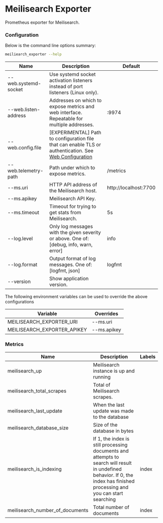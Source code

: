 # Meilisearch Exporter

Prometheus exporter for Meilisearch.

### Configuration

Below is the command line options summary:

```bash
meiliearch_exporter --help
```

| Name                 | Description                                                                                | Default               |
|----------------------|--------------------------------------------------------------------------------------------|-----------------------|
| --web.systemd-socket | Use systemd socket activation listeners instead of port listeners (Linux only).            |                       |
| --web.listen-address | Addresses on which to expose metrics and web interface. Repeatable for multiple addresses. | :9974                 |
| --web.config.file    | [EXPERIMENTAL] Path to configuration file that can enable TLS or authentication. See [Web Configuration](https://github.com/prometheus/exporter-toolkit/blob/master/docs/web-configuration.md)   |                       |
| --web.telemetry-path | Path under which to expose metrics.                                                        | /metrics              |
| --ms.uri             | HTTP API address of the Meilisearch host.                                                  | http://localhost:7700 |
| --ms.apikey          | Meilisearch API Key.                                                                       |                       |
| --ms.timeout         | Timeout for trying to get stats from Meilisearch.                                          | 5s                    |
| --log.level          | Only log messages with the given severity or above. One of: [debug, info, warn, error]     | info                  |
| --log.format         | Output format of log messages. One of: [logfmt, json]                                      | logfmt                |
| --version            | Show application version.                                                                  |                       |


The following environment variables can be used to override the above configurations

| Variable                    | Overrides    |
|-----------------------------|--------------|
| MEILISEARCH_EXPORTER_URI    | --ms.uri     |
| MEILISEARCH_EXPORTER_APIKEY | --ms.apikey  |


### Metrics

| Name                            | Description                                                                                                                                                                 | Labels |
|---------------------------------|-----------------------------------------------------------------------------------------------------------------------------------------------------------------------------|--------|
| meilisearch_up                  | Meilisearch instance is up and running                                                                                                                                      |        |
| meilisearch_total_scrapes       | Total of Meilisearch scrapes.                                                                                                                                               |        |
| meilisearch_last_update         | When the last update was made to the database                                                                                                                               |        |
| meilisearch_database_size       | Size of the database in bytes                                                                                                                                               |        |
| meilisearch_is_indexing         | If 1, the index is still processing documents and attempts to search will result in undefined behavior. If 0, the index has finished processing and you can start searching | index  |
| meilisearch_number_of_documents | Total number of documents                                                                                                                                                   | index  |
